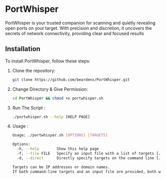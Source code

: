 # PortWhisper
PortWhisper is your trusted companion for scanning and quietly revealing open ports on your target. With precision and discretion, it uncovers the secrets of network connectivity, providing clear and focused results

## Installation

To install PortWhisper, follow these steps:
1. Clone the repository:

   ```bash
   git clone https://github.com/beardenx/PortWhisper.git

2. Change Directory & Give Permission:

   ```bash
   cd PortWhisper && chmod +x portwhisper.sh   

3. Run The Script :

   ```bash
   ./portwhisper.sh --help [HELP PAGE] 

4. Usage :

   ```bash
   Usage: ./portwhisper.sh [OPTIONS] [TARGETS]

   Options:
     -h, --help        Show this help page
     -f, --file FILE   Specify an input file with a list of targets [./portwhisper.sh -f taget.txt]
     -d, --direct      Directly specify targets on the command line [./portwhisper.sh -d example.com example2.com]

   Targets can be IP addresses or domain names.
   If both command-line targets and an input file are provided, both will be scanned.
